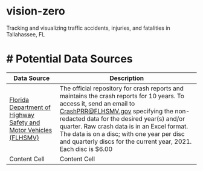 # vision-zero
Tracking and visualizing traffic accidents, injuries, and fatalities in Tallahassee, FL

# # Potential Data Sources
| Data Source | Description |
| ------------- | ------------- |
| [Florida Department of Highway Safety and Motor Vehicles (FLHSMV)](https://www.flhsmv.gov/traffic-crash-reports/crash-dashboard/)  | The official repository for crash reports and maintains the crash reports for 10 years. To access it, send an email to CrashPRR@FLHSMV.gov specifying the non-redacted data for the desired year(s) and/or quarter. Raw crash data is in an Excel format. The data is on a disc; with one year per disc and quarterly discs for the current year, 2021. Each disc is $6.00  |
| Content Cell  | Content Cell  |
